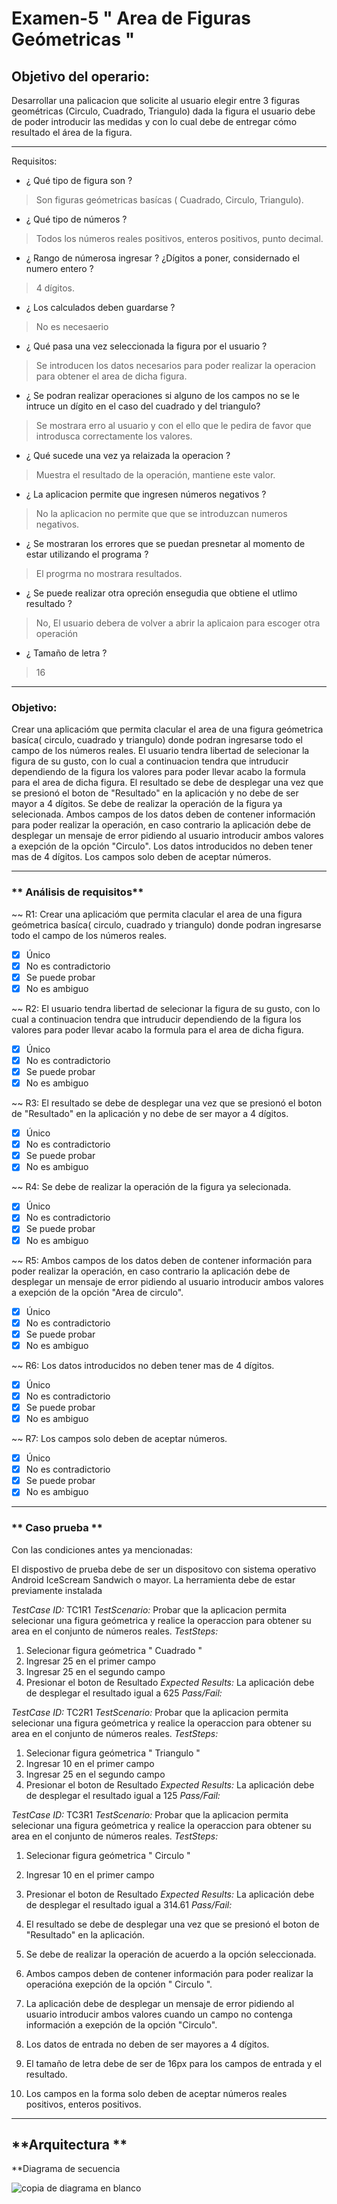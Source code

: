 # Examen-5  " Area de Figuras Geómetricas " 

## **Objetivo del operario:** 

Desarrollar una palicacion que solicite al usuario elegir entre 3 figuras geométricas (Circulo, Cuadrado, Triangulo) dada la figura el usuario debe de poder introducir las medidas y con lo cual debe de entregar cómo resultado el área de la figura.

---

Requisitos: 

- ¿ Qué tipo de figura son ?
> Son figuras geómetricas basícas ( Cuadrado, Circulo, Triangulo).  

- ¿ Qué tipo de números ?
> Todos los números reales positivos, enteros positivos, punto decimal. 

- ¿ Rango de númerosa ingresar ? ¿Dígitos a poner, considernado el numero entero ? 
> 4 dígitos. 

- ¿ Los calculados deben guardarse ?
> No es necesaerio 

- ¿ Qué pasa una vez seleccionada la figura por el usuario ? 
> Se introducen los datos necesarios para poder realizar la operacion para obtener el area de dicha figura. 

- ¿ Se podran realizar operaciones si alguno de los campos no se le intruce un dígito en el caso del cuadrado y del triangulo?
> Se mostrara erro al usuario y con el ello que le pedira de favor que introdusca correctamente los valores.

- ¿ Qué sucede una vez ya relaizada la operacion ? 
> Muestra el resultado de la operación, mantiene este valor. 

- ¿ La aplicacion permite que ingresen números negativos ?
> No la aplicacion no permite que que se introduzcan numeros negativos. 

- ¿ Se mostraran los errores que se puedan presnetar al momento de estar utilizando el programa ? 
> El progrma no mostrara resultados.
 
- ¿ Se puede realizar otra opreción ensegudia que obtiene el utlimo resultado ?
> No, El usuario debera de volver a abrir la aplicaion para escoger otra operación

- ¿ Tamaño de letra ? 
> 16

---
### **Objetivo:**
Crear una aplicacióm que permita clacular el area de una figura geómetrica basíca( circulo, cuadrado y triangulo) donde podran ingresarse todo el campo de los números reales. El usuario tendra libertad de selecionar la figura de su gusto, con lo cual a continuacion tendra que intruducir dependiendo de la figura los valores para poder llevar acabo la formula para el area de dicha figura. El resultado se debe de desplegar una vez que se presionó el boton de "Resultado" en la aplicación y no debe de ser mayor a 4 dígitos.
Se debe de realizar la operación de la figura ya selecionada.
Ambos campos de los datos deben de contener información para poder realizar la operación, en caso contrario la aplicación debe de desplegar un mensaje de error pidiendo al usuario introducir ambos valores a exepción de la opción  "Circulo".
Los datos introducidos no deben tener mas de 4 dígitos. 
Los campos solo deben de aceptar números. 

---
### ** Análisis de requisitos**

 ~~ R1: Crear una aplicacióm que permita clacular el area de una figura geómetrica basíca( circulo, cuadrado y triangulo) donde podran ingresarse todo el campo de los números reales. 

- [x] Único
- [x] No es contradictorio
- [x] Se puede probar
- [x] No es ambiguo

~~ R2: El usuario tendra libertad de selecionar la figura de su gusto, con lo cual a continuacion tendra que intruducir dependiendo de la figura los valores para poder llevar acabo la formula para el area de dicha figura. 

- [x] Único
- [x] No es contradictorio
- [x] Se puede probar
- [x] No es ambiguo

~~ R3: El resultado se debe de desplegar una vez que se presionó el boton de "Resultado" en la aplicación y no debe de ser mayor a 4 dígitos.

- [x] Único
- [x] No es contradictorio
- [x] Se puede probar
- [x] No es ambiguo

~~ R4: Se debe de realizar la operación de la figura ya selecionada.

- [x] Único
- [x] No es contradictorio
- [x] Se puede probar
- [x] No es ambiguo

~~ R5: Ambos campos de los datos deben de contener información para poder realizar la operación, en caso contrario la aplicación debe de desplegar un mensaje de error pidiendo al usuario introducir ambos valores a exepción de la opción  "Area de circulo".

- [x] Único
- [x] No es contradictorio
- [x] Se puede probar
- [x] No es ambiguo

~~ R6: Los datos introducidos no deben tener mas de 4 dígitos. 

- [x] Único
- [x] No es contradictorio
- [x] Se puede probar
- [x] No es ambiguo

~~ R7: Los campos solo deben de aceptar números. 

- [x] Único
- [x] No es contradictorio
- [x] Se puede probar
- [x] No es ambiguo

---
### ** Caso prueba **

Con las condiciones antes ya mencionadas: 
  
  El dispostivo de prueba debe de ser un dispositovo con sistema operativo Android IceScream Sandwich o mayor.
  La herramienta debe de estar previamente instalada
  
  
*TestCase ID:* TC1R1
*TestScenario:* Probar que la aplicacion permita selecionar una figura geómetrica y realice la operaccion para obtener su area en el conjunto de números reales.
*TestSteps:*
1. Selecionar figura geómetrica " Cuadrado "
2. Ingresar 25 en el primer campo
3. Ingresar 25 en el segundo campo
4. Presionar el boton de Resultado
*Expected Results:*
La aplicación debe de desplegar el resultado igual a 625
*Pass/Fail:*

*TestCase ID:* TC2R1
*TestScenario:* Probar que la aplicacion permita selecionar una figura geómetrica y realice la operaccion para obtener su area en el conjunto de números reales.
*TestSteps:*
1. Selecionar figura geómetrica " Triangulo "
2. Ingresar 10 en el primer campo
3. Ingresar 25 en el segundo campo
4. Presionar el boton de Resultado
*Expected Results:*
La aplicación debe de desplegar el resultado igual a 125
*Pass/Fail:*

*TestCase ID:* TC3R1
*TestScenario:* Probar que la aplicacion permita selecionar una figura geómetrica y realice la operaccion para obtener su area en el conjunto de números reales.
*TestSteps:*
1. Selecionar figura geómetrica " Circulo  "
2. Ingresar 10 en el primer campo
3. Presionar el boton de Resultado
*Expected Results:*
La aplicación debe de desplegar el resultado igual a 314.61
*Pass/Fail:*


  2.  El resultado se debe de desplegar una vez que se presionó el boton de "Resultado" en la aplicación.

  
  3. Se debe de realizar la operación de acuerdo a la opción seleccionada.

    
  4. Ambos campos deben de contener información para poder realizar la operacióna exepción de la opción " Circulo ".

    
  5. La aplicación debe de desplegar un mensaje de error pidiendo al usuario introducir ambos valores cuando un campo no contenga      información a exepción de la opción "Circulo". 

    
  6. Los datos de entrada no deben de ser mayores a 4 dígitos.

    
  7. El tamaño de letra debe de ser de 16px para los campos de entrada y el resultado.

  
  8. Los campos en la forma solo deben de aceptar números reales positivos, enteros positivos.
  
  
  ---
  ## **Arquitectura **
  
  **Diagrama de secuencia 
  
  ![copia de diagrama en blanco](https://user-images.githubusercontent.com/42191570/48152348-3efd8880-e289-11e8-80a0-8eed8f37bbb5.png)
